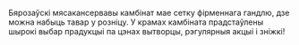 ﻿Бярозаўскі мясакансервавы камбінат мае сетку фірменнага гандлю, дзе можна набыць тавар у розніцу.
У крамах камбіната прадстаўлены шырокі выбар прадукцыі па цэнах вытворцы, рэгулярныя акцыі і зніжкі!